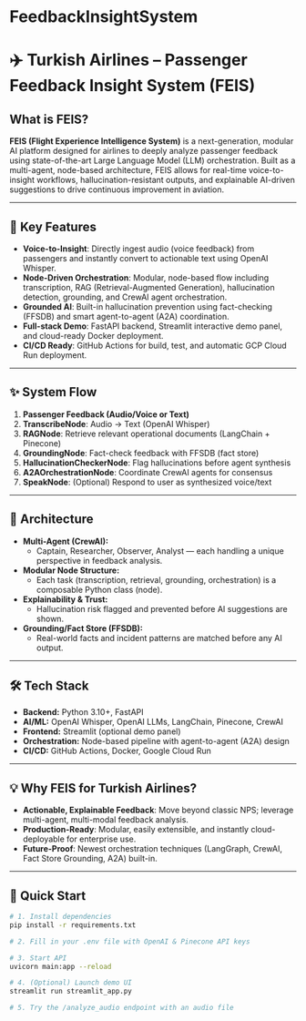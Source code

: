 # FeedbackInsightSystem

# ✈️ Turkish Airlines – Passenger Feedback Insight System (FEIS)

## What is FEIS?

**FEIS (Flight Experience Intelligence System)** is a next-generation, modular AI platform designed for airlines to deeply analyze passenger feedback using state-of-the-art Large Language Model (LLM) orchestration. Built as a multi-agent, node-based architecture, FEIS allows for real-time voice-to-insight workflows, hallucination-resistant outputs, and explainable AI-driven suggestions to drive continuous improvement in aviation.

---

## 🚀 Key Features

- **Voice-to-Insight**: Directly ingest audio (voice feedback) from passengers and instantly convert to actionable text using OpenAI Whisper.
- **Node-Driven Orchestration**: Modular, node-based flow including transcription, RAG (Retrieval-Augmented Generation), hallucination detection, grounding, and CrewAI agent orchestration.
- **Grounded AI**: Built-in hallucination prevention using fact-checking (FFSDB) and smart agent-to-agent (A2A) coordination.
- **Full-stack Demo**: FastAPI backend, Streamlit interactive demo panel, and cloud-ready Docker deployment.
- **CI/CD Ready**: GitHub Actions for build, test, and automatic GCP Cloud Run deployment.

---

## ✨ System Flow

1. **Passenger Feedback (Audio/Voice or Text)**
2. **TranscribeNode**: Audio → Text (OpenAI Whisper)
3. **RAGNode**: Retrieve relevant operational documents (LangChain + Pinecone)
4. **GroundingNode**: Fact-check feedback with FFSDB (fact store)
5. **HallucinationCheckerNode**: Flag hallucinations before agent synthesis
6. **A2AOrchestrationNode**: Coordinate CrewAI agents for consensus
7. **SpeakNode**: (Optional) Respond to user as synthesized voice/text

---

## 🧩 Architecture

- **Multi-Agent (CrewAI):**  
  - Captain, Researcher, Observer, Analyst — each handling a unique perspective in feedback analysis.
- **Modular Node Structure:**  
  - Each task (transcription, retrieval, grounding, orchestration) is a composable Python class (node).
- **Explainability & Trust:**  
  - Hallucination risk flagged and prevented before AI suggestions are shown.
- **Grounding/Fact Store (FFSDB):**  
  - Real-world facts and incident patterns are matched before any AI output.

---

## 🛠️ Tech Stack

- **Backend:** Python 3.10+, FastAPI
- **AI/ML:** OpenAI Whisper, OpenAI LLMs, LangChain, Pinecone, CrewAI
- **Frontend:** Streamlit (optional demo panel)
- **Orchestration:** Node-based pipeline with agent-to-agent (A2A) design
- **CI/CD:** GitHub Actions, Docker, Google Cloud Run

---

## 💡 Why FEIS for Turkish Airlines?

- **Actionable, Explainable Feedback**: Move beyond classic NPS; leverage multi-agent, multi-modal feedback analysis.
- **Production-Ready**: Modular, easily extensible, and instantly cloud-deployable for enterprise use.
- **Future-Proof**: Newest orchestration techniques (LangGraph, CrewAI, Fact Store Grounding, A2A) built-in.

---

## 🚦 Quick Start

```bash
# 1. Install dependencies
pip install -r requirements.txt

# 2. Fill in your .env file with OpenAI & Pinecone API keys

# 3. Start API
uvicorn main:app --reload

# 4. (Optional) Launch demo UI
streamlit run streamlit_app.py

# 5. Try the /analyze_audio endpoint with an audio file
